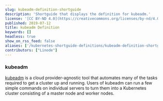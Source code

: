 ```yaml
---
slug: kubeadm-definition-shortguide
description: 'Shortguide that displays the definition for kubeadm.'
license: '[CC BY-ND 4.0](https://creativecommons.org/licenses/by-nd/4.0)'
published: 2019-07-12
title: kubeadm Definition
keywords: []
headless: true
show_on_rss_feed: false
aliases: ['/kubernetes-shortguide-definitions/kubeadm-definition-shortguide/']
contributors: ["Linode"]
---
```


### kubeadm

[kubeadm](https://kubernetes.io/docs/reference/setup-tools/kubeadm/) is a cloud provider-agnostic tool that automates many of the tasks required to get a cluster up and running. Users of kubeadm can run a few simple commands on individual servers to turn them into a Kubernetes cluster consisting of a master node and worker nodes.
